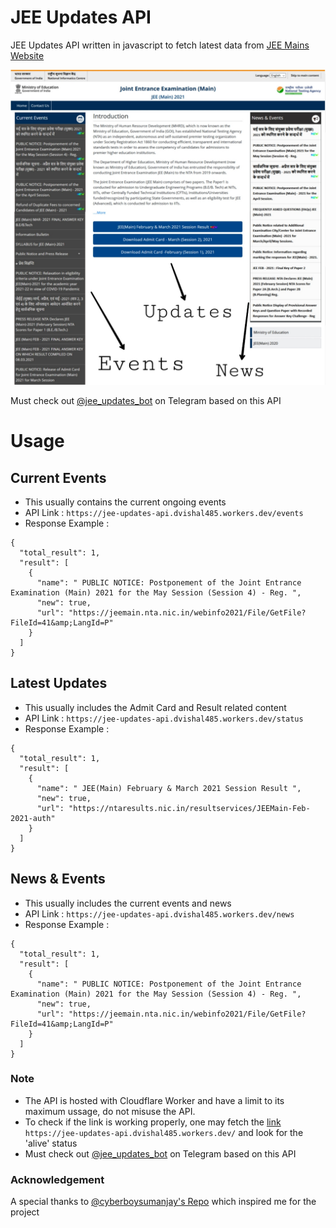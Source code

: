 # JEE Updates API
JEE Updates API written in javascript to fetch latest data from [JEE Mains Website](https://jeemain.nta.nic.in/webinfo2021)

![Guide for API Links](assets/guide.jpg)

Must check out [@jee_updates_bot](https://t.me/jee_updates_bot) on Telegram based on this API

# Usage

## Current Events
  - This usually contains the current ongoing events
  - API Link :
`https://jee-updates-api.dvishal485.workers.dev/events`
  - Response Example :

```
{
  "total_result": 1,
  "result": [
    {
      "name": " PUBLIC NOTICE: Postponement of the Joint Entrance Examination (Main) 2021 for the May Session (Session 4) - Reg. ",
      "new": true,
      "url": "https://jeemain.nta.nic.in/webinfo2021/File/GetFile?FileId=41&amp;LangId=P"
    }
  ]
}
```

## Latest Updates
  - This usually includes the Admit Card and Result related content
  - API Link :
`https://jee-updates-api.dvishal485.workers.dev/status`
  - Response Example :
```
{
  "total_result": 1,
  "result": [
    {
      "name": " JEE(Main) February & March 2021 Session Result ",
      "new": true,
      "url": "https://ntaresults.nic.in/resultservices/JEEMain-Feb-2021-auth"
    }
  ]
}
```

## News & Events
  - This usually includes the current events and news
  - API Link :
`https://jee-updates-api.dvishal485.workers.dev/news`
  - Response Example :
```
{
  "total_result": 1,
  "result": [
    {
      "name": " PUBLIC NOTICE: Postponement of the Joint Entrance Examination (Main) 2021 for the May Session (Session 4) - Reg. ",
      "new": true,
      "url": "https://jeemain.nta.nic.in/webinfo2021/File/GetFile?FileId=41&amp;LangId=P"
    }
  ]
}
```

### Note
  - The API is hosted with Cloudflare Worker and have a limit to its maximum ussage, do not misuse the API.
  - To check if the link is working properly, one may fetch the [link](https://jee-updates-api.dvishal485.workers.dev/) `https://jee-updates-api.dvishal485.workers.dev/` and look for the 'alive' status
  - Must check out [@jee_updates_bot](https://t.me/jee_updates_bot) on Telegram based on this API

### Acknowledgement
A special thanks to [@cyberboysumanjay's Repo](https://github.com/cyberboysumanjay/amazon-scraper) which inspired me for the project